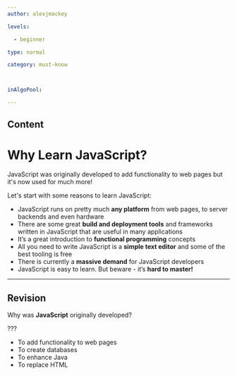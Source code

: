 ```yaml
---
author: alexjmackey

levels:

  - beginner

type: normal

category: must-know



inAlgoPool:

---
```

## Content
# Why Learn JavaScript?

JavaScript was originally developed to add functionality to web pages but it's now used for much more!

Let's start with some reasons to learn JavaScript:

- JavaScript runs on pretty much **any platform** from web pages, to server backends and even hardware
- There are some great **build and deployment tools** and frameworks written in JavaScript that are useful in many applications
- It’s a great introduction to **functional programming** concepts
- All you need to write JavaScript is a **simple text editor** and some of the best tooling is free
- There is currently a **massive demand** for JavaScript developers
- JavaScript is easy to learn. But beware - it’s **hard to master!**

---
## Revision

Why was **JavaScript** originally developed?

???


* To add functionality to web pages
* To create databases
* To enhance Java
* To replace HTML

